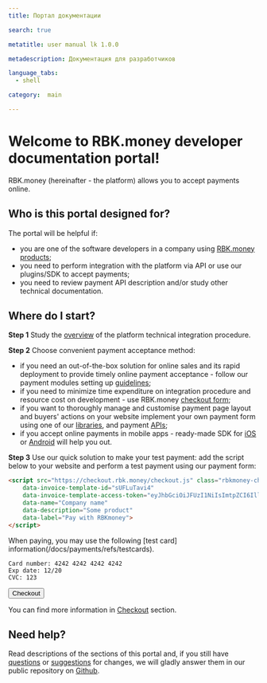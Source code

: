 ```yaml
---
title: Портал документации

search: true

metatitle: user manual lk 1.0.0

metadescription: Документация для разработчиков

language_tabs:
  - shell

category:  main

---
```


# Welcome to RBK.money developer documentation portal!

RBK.money (hereinafter - the platform) allows you to accept payments online.

## Who is this portal designed for?

The portal will be helpful if:

* you are one of the software developers in a company using  [RBK.money products](https://rbk.money);
* you need to perform integration with the platform via API or use our plugins/SDK to accept payments;
* you need to review payment API description and/or study other technical documentation.

## Where do I start?

**Step 1** 
Study the [overview](/docs/payments/overview) of the platform technical integration procedure.

**Step 2**
Choose convenient payment acceptance method:

* if you need an out-of-the-box solution for online sales and its rapid deployment to provide timely online payment acceptance - follow our payment modules setting up [guidelines](/docs/payments/cms-modules/bitrix);
* if you need to minimize time expenditure on integration procedure and resource cost on development - use RBK.money [checkout form](/docs/payments/checkout);
* if you want to thoroughly manage and customise payment page layout and buyers' actions on your website implement your own payment form using one of our [libraries](/docs/payments/tokenizer), and payment  [APIs](https://developer.rbk.money/api/);
* if you accept online payments in mobile apps - ready-made SDK for [iOS](https://github.com/rbkmoney/payments-ios-sdk) or [Android](https://github.com/rbkmoney/payments-android-sdk) will help you out.

**Step 3**
Use our quick solution to make your test payment: add the script below to your website and perform a test payment using our payment form:

```html
<script src="https://checkout.rbk.money/checkout.js" class="rbkmoney-checkout"
    data-invoice-template-id="sUFLuTavi4"
    data-invoice-template-access-token="eyJhbGciOiJFUzI1NiIsImtpZCI6IllKSWl0UWNNNll6TkgtT0pyS2s4VWdjdFBVMlBoLVFCLS1tLXJ5TWtrU3MiLCJ0eXAiOiJKV1QifQ.eyJlbWFpbCI6ImFudG9uLmx2YUBnbWFpbC5jb20iLCJleHAiOjAsImp0aSI6InNVRkx2eEhPcjIiLCJuYW1lIjoiQW50b24gS3VyYW5kYSIsInJlc291cmNlX2FjY2VzcyI6eyJjb21tb24tYXBpIjp7InJvbGVzIjpbInBhcnR5LiouaW52b2ljZV90ZW1wbGF0ZXMuc1VGTHVUYXZpNC5pbnZvaWNlX3RlbXBsYXRlX2ludm9pY2VzOndyaXRlIiwicGFydHkuKi5pbnZvaWNlX3RlbXBsYXRlcy5zVUZMdVRhdmk0OnJlYWQiXX19LCJzdWIiOiJmNDI3MjNkMC0yMDIyLTRiNjYtOWY5Mi00NTQ5NzY5ZjFhOTIifQ.23zeJum41PbKd4_p4xg4v7ITNZDjeI72hK3cI5_MbZ8czforsPCYca8yiC9v5dfLeAiKKXxE8Ks-_HowY1EeWA"
    data-name="Company name"
    data-description="Some product"
    data-label="Pay with RBKmoney">
</script>
```

When paying, you may use the following [test card] information(/docs/payments/refs/testcards).

    Card number: 4242 4242 4242 4242
    Exp date: 12/20
    CVC: 123

<button class="live-demo-button">Checkout</button>

You can find more information in [Checkout](/docs/payments/checkout) section.

## Need help?

Read descriptions of the sections of this portal and, if you still have [questions](https://github.com/rbkmoney/docs/issues) or  [suggestions](https://github.com/rbkmoney/docs/pulls) for changes, we will gladly answer them in our public repository on [Github](https://github.com/rbkmoney/docs).
